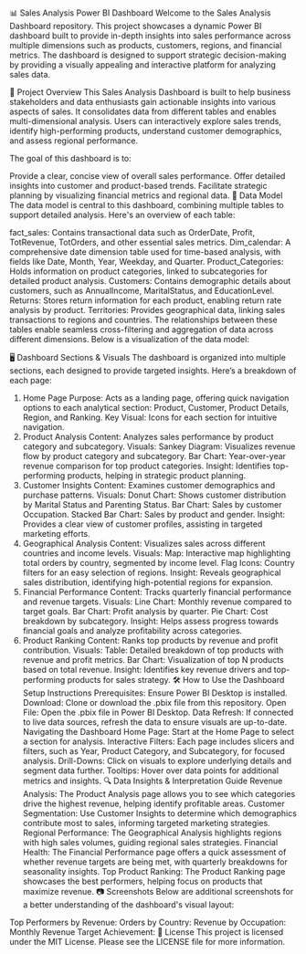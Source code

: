 📊 Sales Analysis Power BI Dashboard
Welcome to the Sales Analysis Dashboard repository. This project showcases a dynamic Power BI dashboard built to provide in-depth insights into sales performance across multiple dimensions such as products, customers, regions, and financial metrics. The dashboard is designed to support strategic decision-making by providing a visually appealing and interactive platform for analyzing sales data.


🚀 Project Overview
This Sales Analysis Dashboard is built to help business stakeholders and data enthusiasts gain actionable insights into various aspects of sales. It consolidates data from different tables and enables multi-dimensional analysis. Users can interactively explore sales trends, identify high-performing products, understand customer demographics, and assess regional performance.

The goal of this dashboard is to:

Provide a clear, concise view of overall sales performance.
Offer detailed insights into customer and product-based trends.
Facilitate strategic planning by visualizing financial metrics and regional data.
📐 Data Model
The data model is central to this dashboard, combining multiple tables to support detailed analysis. Here's an overview of each table:

fact_sales: Contains transactional data such as OrderDate, Profit, TotRevenue, TotOrders, and other essential sales metrics.
Dim_calendar: A comprehensive date dimension table used for time-based analysis, with fields like Date, Month, Year, Weekday, and Quarter.
Product_Categories: Holds information on product categories, linked to subcategories for detailed product analysis.
Customers: Contains demographic details about customers, such as AnnualIncome, MaritalStatus, and EducationLevel.
Returns: Stores return information for each product, enabling return rate analysis by product.
Territories: Provides geographical data, linking sales transactions to regions and countries.
The relationships between these tables enable seamless cross-filtering and aggregation of data across different dimensions. Below is a visualization of the data model:


🖥️ Dashboard Sections & Visuals
The dashboard is organized into multiple sections, each designed to provide targeted insights. Here’s a breakdown of each page:

1. Home Page
Purpose: Acts as a landing page, offering quick navigation options to each analytical section: Product, Customer, Product Details, Region, and Ranking.
Key Visual: Icons for each section for intuitive navigation.
2. Product Analysis
Content: Analyzes sales performance by product category and subcategory.
Visuals:
Sankey Diagram: Visualizes revenue flow by product category and subcategory.
Bar Chart: Year-over-year revenue comparison for top product categories.
Insight: Identifies top-performing products, helping in strategic product planning.
3. Customer Insights
Content: Examines customer demographics and purchase patterns.
Visuals:
Donut Chart: Shows customer distribution by Marital Status and Parenting Status.
Bar Chart: Sales by customer Occupation.
Stacked Bar Chart: Sales by product and gender.
Insight: Provides a clear view of customer profiles, assisting in targeted marketing efforts.
4. Geographical Analysis
Content: Visualizes sales across different countries and income levels.
Visuals:
Map: Interactive map highlighting total orders by country, segmented by income level.
Flag Icons: Country filters for an easy selection of regions.
Insight: Reveals geographical sales distribution, identifying high-potential regions for expansion.
5. Financial Performance
Content: Tracks quarterly financial performance and revenue targets.
Visuals:
Line Chart: Monthly revenue compared to target goals.
Bar Chart: Profit analysis by quarter.
Pie Chart: Cost breakdown by subcategory.
Insight: Helps assess progress towards financial goals and analyze profitability across categories.
6. Product Ranking
Content: Ranks top products by revenue and profit contribution.
Visuals:
Table: Detailed breakdown of top products with revenue and profit metrics.
Bar Chart: Visualization of top N products based on total revenue.
Insight: Identifies key revenue drivers and top-performing products for sales strategy.
🛠️ How to Use the Dashboard
Setup Instructions
Prerequisites: Ensure Power BI Desktop is installed.
Download: Clone or download the .pbix file from this repository.
Open File: Open the .pbix file in Power BI Desktop.
Data Refresh: If connected to live data sources, refresh the data to ensure visuals are up-to-date.
Navigating the Dashboard
Home Page: Start at the Home Page to select a section for analysis.
Interactive Filters: Each page includes slicers and filters, such as Year, Product Category, and Subcategory, for focused analysis.
Drill-Downs: Click on visuals to explore underlying details and segment data further.
Tooltips: Hover over data points for additional metrics and insights.
🔍 Data Insights & Interpretation Guide
Revenue Analysis: The Product Analysis page allows you to see which categories drive the highest revenue, helping identify profitable areas.
Customer Segmentation: Use Customer Insights to determine which demographics contribute most to sales, informing targeted marketing strategies.
Regional Performance: The Geographical Analysis highlights regions with high sales volumes, guiding regional sales strategies.
Financial Health: The Financial Performance page offers a quick assessment of whether revenue targets are being met, with quarterly breakdowns for seasonality insights.
Top Product Ranking: The Product Ranking page showcases the best performers, helping focus on products that maximize revenue.
📷 Screenshots
Below are additional screenshots for a better understanding of the dashboard's visual layout:

Top Performers by Revenue:
Orders by Country:
Revenue by Occupation:
Monthly Revenue Target Achievement:
📝 License
This project is licensed under the MIT License. Please see the LICENSE file for more information.

